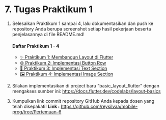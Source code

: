 # 7. Tugas Praktikum 1
1. Selesaikan Praktikum 1 sampai 4, lalu dokumentasikan dan push ke repository Anda berupa screenshot setiap hasil pekerjaan beserta penjelasannya di file README.md!
    #### Daftar Praktikum 1 - 4

    - [✨ Praktikum 1: Membangun Layout di Flutter](./Praktikum%201/readme.md)
    - [⚙️ Praktikum 2: Implementasi Button Row](./Praktikum%202/readme.md)
    - [📝 Praktikum 3: Implementasi Text Section](./Praktikum%203/readme.md)
    - [🖼️ Praktikum 4: Implementasi Image Section](./Praktikum%204/readme.md)

2. Silakan implementasikan di project baru "basic_layout_flutter" dengan mengakses sumber ini: https://docs.flutter.dev/codelabs/layout-basics

3. Kumpulkan link commit repository GitHub Anda kepada dosen yang telah disepakati!
    <b>Link :</b> https://github.com/reysilvaa/mobile-prog/tree/Pertemuan-6